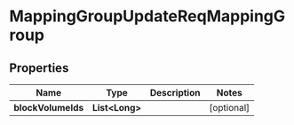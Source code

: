 # MappingGroupUpdateReqMappingGroup

## Properties
Name | Type | Description | Notes
------------ | ------------- | ------------- | -------------
**blockVolumeIds** | **List&lt;Long&gt;** |  |  [optional]
